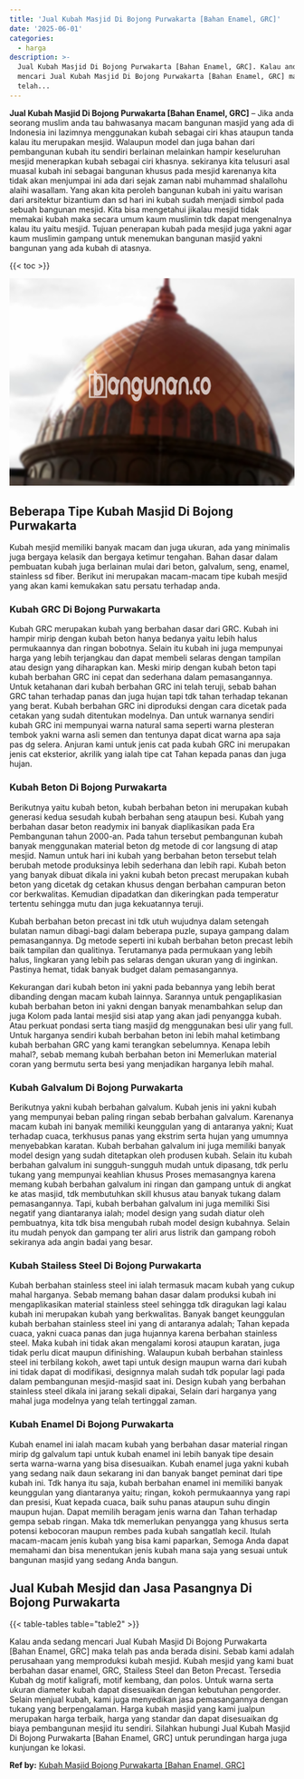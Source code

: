 ```yaml
---
title: 'Jual Kubah Masjid Di Bojong Purwakarta [Bahan Enamel, GRC]'
date: '2025-06-01'
categories:
  - harga
description: >-
  Jual Kubah Masjid Di Bojong Purwakarta [Bahan Enamel, GRC]. Kalau anda sedang
  mencari Jual Kubah Masjid Di Bojong Purwakarta [Bahan Enamel, GRC] maka
  telah...
---
```


**Jual Kubah Masjid Di Bojong Purwakarta \[Bahan Enamel, GRC\]** – Jika anda seorang muslim anda tau bahwasanya macam bangunan masjid yang ada di Indonesia ini lazimnya menggunakan kubah sebagai ciri khas ataupun tanda kalau itu merupakan mesjid. Walaupun model dan juga bahan dari pembangunan kubah itu sendiri berlainan melainkan hampir keseluruhan mesjid menerapkan kubah sebagai ciri khasnya. sekiranya kita telusuri asal muasal kubah ini sebagai bangunan khusus pada mesjid karenanya kita tidak akan menjumpai ini ada dari sejak zaman nabi muhammad shalallohu alaihi wasallam. Yang akan kita peroleh bangunan kubah ini yaitu warisan dari arsitektur bizantium dan sd hari ini kubah sudah menjadi simbol pada sebuah bangunan mesjid. Kita bisa mengetahui jikalau mesjid tidak memakai kubah maka secara umum kaum muslimin tdk dapat mengenalnya kalau itu yaitu mesjid. Tujuan penerapan kubah pada mesjid juga yakni agar kaum muslimin gampang untuk menemukan bangunan masjid yakni bangunan yang ada kubah di atasnya.

{{< toc >}}

![Jual Kubah Masjid Di Bojong Purwakarta [Bahan Enamel, GRC]](/images/jual-kubah-masjid-23.png)

## Beberapa Tipe Kubah Masjid Di Bojong Purwakarta

Kubah mesjid memiliki banyak macam dan juga ukuran, ada yang minimalis juga bergaya kelasik dan bergaya ketimur tengahan. Bahan dasar dalam pembuatan kubah juga berlainan mulai dari beton, galvalum, seng, enamel, stainless sd fiber. Berikut ini merupakan macam-macam tipe kubah mesjid yang akan kami kemukakan satu persatu terhadap anda.

### Kubah GRC Di Bojong Purwakarta

Kubah GRC merupakan kubah yang berbahan dasar dari GRC. Kubah ini hampir mirip dengan kubah beton hanya bedanya yaitu lebih halus permukaannya dan ringan bobotnya. Selain itu kubah ini juga mempunyai harga yang lebih terjangkau dan dapat membeli selaras dengan tampilan atau design yang diharapkan kan. Meski mirip dengan kubah beton tapi kubah berbahan GRC ini cepat dan sederhana dalam pemasangannya. Untuk ketahanan dari kubah berbahan GRC ini telah teruji, sebab bahan GRC tahan terhadap panas dan juga hujan tapi tdk tahan terhadap tekanan yang berat. Kubah berbahan GRC ini diproduksi dengan cara dicetak pada cetakan yang sudah ditentukan modelnya. Dan untuk warnanya sendiri kubah GRC ini mempunyai warna natural sama seperti warna plesteran tembok yakni warna asli semen dan tentunya dapat dicat warna apa saja pas dg selera. Anjuran kami untuk jenis cat pada kubah GRC ini merupakan jenis cat eksterior, akrilik yang ialah tipe cat Tahan kepada panas dan juga hujan.

### Kubah Beton Di Bojong Purwakarta

Berikutnya yaitu kubah beton, kubah berbahan beton ini merupakan kubah generasi kedua sesudah kubah berbahan seng ataupun besi. Kubah yang berbahan dasar beton readymix ini banyak diaplikasikan pada Era Pembangunan tahun 2000-an. Pada tahun tersebut pembangunan kubah banyak menggunakan material beton dg metode di cor langsung di atap mesjid. Namun untuk hari ini kubah yang berbahan beton tersebut telah berubah metode produksinya lebih sederhana dan lebih rapi. Kubah beton yang banyak dibuat dikala ini yakni kubah beton precast merupakan kubah beton yang dicetak dg cetakan khusus dengan berbahan campuran beton cor berkwalitas. Kemudian dipadatkan dan dikeringkan pada temperatur tertentu sehingga mutu dan juga kekuatannya teruji.

Kubah berbahan beton precast ini tdk utuh wujudnya dalam setengah bulatan namun dibagi-bagi dalam beberapa puzle, supaya gampang dalam pemasangannya. Dg metode seperti ini kubah berbahan beton precast lebih baik tampilan dan qualitinya. Terutamanya pada permukaan yang lebih halus, lingkaran yang lebih pas selaras dengan ukuran yang di inginkan. Pastinya hemat, tidak banyak budget dalam pemasangannya.

Kekurangan dari kubah beton ini yakni pada bebannya yang lebih berat dibanding dengan macam kubah lainnya. Sarannya untuk pengaplikasian kubah berbahan beton ini yakni dengan banyak menambahkan selup dan juga Kolom pada lantai mesjid sisi atap yang akan jadi penyangga kubah. Atau perkuat pondasi serta tiang masjid dg menggunakan besi ulir yang full. Untuk harganya sendiri kubah berbahan beton ini lebih mahal ketimbang kubah berbahan GRC yang kami terangkan sebelumnya. Kenapa lebih mahal?, sebab memang kubah berbahan beton ini Memerlukan material coran yang bermutu serta besi yang menjadikan harganya lebih mahal.

### Kubah Galvalum Di Bojong Purwakarta

Berikutnya yakni kubah berbahan galvalum. Kubah jenis ini yakni kubah yang mempunyai beban paling ringan sebab berbahan galvalum. Karenanya macam kubah ini banyak memiliki keunggulan yang di antaranya yakni; Kuat terhadap cuaca, terkhusus panas yang ekstrim serta hujan yang umumnya menyebabkan karatan. Kubah berbahan galvalum ini juga memiliki banyak model design yang sudah ditetapkan oleh produsen kubah. Selain itu kubah berbahan galvalum ini sungguh-sungguh mudah untuk dipasang, tdk perlu tukang yang mempunyai keahlian khusus Proses memasangnya karena memang kubah berbahan galvalum ini ringan dan gampang untuk di angkat ke atas masjid, tdk membutuhkan skill khusus atau banyak tukang dalam pemasangannya. Tapi, kubah berbahan galvalum ini juga memiliki Sisi negatif yang diantaranya ialah; model design yang sudah diatur oleh pembuatnya, kita tdk bisa mengubah rubah model design kubahnya. Selain itu mudah penyok dan gampang ter aliri arus listrik dan gampang roboh sekiranya ada angin badai yang besar.

### Kubah Stailess Steel Di Bojong Purwakarta

Kubah berbahan stainless steel ini ialah termasuk macam kubah yang cukup mahal harganya. Sebab memang bahan dasar dalam produksi kubah ini mengaplikasikan material stainless steel sehingga tdk diragukan lagi kalau kubah ini merupakan kubah yang berkwalitas. Banyak banget keunggulan kubah berbahan stainless steel ini yang di antaranya adalah; Tahan kepada cuaca, yakni cuaca panas dan juga hujannya karena berbahan stainless steel. Maka kubah ini tidak akan mengalami korosi ataupun karatan, juga tidak perlu dicat maupun difinishing. Walaupun kubah berbahan stainless steel ini terbilang kokoh, awet tapi untuk design maupun warna dari kubah ini tidak dapat di modifikasi, designnya malah sudah tdk popular lagi pada dalam pembangunan mesjid-masjid saat ini. Design kubah yang berbahan stainless steel dikala ini jarang sekali dipakai, Selain dari harganya yang mahal juga modelnya yang telah tertinggal zaman.

### Kubah Enamel Di Bojong Purwakarta

Kubah enamel ini ialah macam kubah yang berbahan dasar material ringan mirip dg galvalum tapi untuk kubah enamel ini lebih banyak tipe desain serta warna-warna yang bisa disesuaikan. Kubah enamel juga yakni kubah yang sedang naik daun sekarang ini dan banyak banget peminat dari tipe kubah ini. Tdk hanya itu saja, kubah berbahan enamel ini memiliki banyak keunggulan yang diantaranya yaitu; ringan, kokoh permukaannya yang rapi dan presisi, Kuat kepada cuaca, baik suhu panas ataupun suhu dingin maupun hujan. Dapat memilih beragam jenis warna dan Tahan terhadap gempa sebab ringan. Maka tdk memerlukan penyangga yang khusus serta potensi kebocoran maupun rembes pada kubah sangatlah kecil. Itulah macam-macam jenis kubah yang bisa kami paparkan, Semoga Anda dapat memahami dan bisa menentukan jenis kubah mana saja yang sesuai untuk bangunan masjid yang sedang Anda bangun.

## Jual Kubah Mesjid dan Jasa Pasangnya Di Bojong Purwakarta

{{< table-tables table="table2" >}}

Kalau anda sedang mencari Jual Kubah Masjid Di Bojong Purwakarta \[Bahan Enamel, GRC\] maka telah pas anda berada disini. Sebab kami adalah perusahaan yang memproduksi kubah mesjid. Kubah mesjid yang kami buat berbahan dasar enamel, GRC, Stailess Steel dan Beton Precast. Tersedia Kubah dg motif kaligrafi, motif kembang, dan polos. Untuk warna serta ukuran diameter kubah dapat disesuaikan dengan kebutuhan pengorder. Selain menjual kubah, kami juga menyedikan jasa pemasangannya dengan tukang yang berpengalaman. Harga kubah masjid yang kami jualpun merupakan harga terbaik, harga yang standar dan dapat disesuaikan dg biaya pembangunan mesjid itu sendiri. Silahkan hubungi Jual Kubah Masjid Di Bojong Purwakarta \[Bahan Enamel, GRC\] untuk perundingan harga juga kunjungan ke lokasi.

**Ref by:** [Kubah Masjid Bojong Purwakarta [Bahan Enamel, GRC]](https://id.wikipedia.org/wiki/Kubah)
